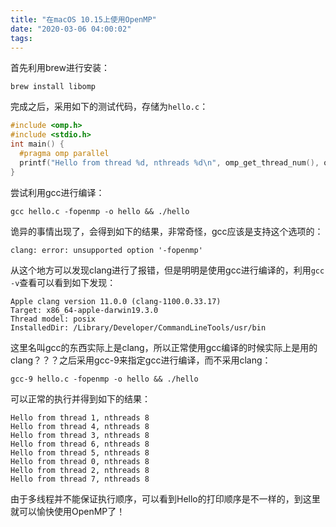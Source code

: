 ```yaml
---
title: "在macOS 10.15上使用OpenMP"
date: "2020-03-06 04:00:02"
tags:
---
```


首先利用brew进行安装：

```
brew install libomp
```

完成之后，采用如下的测试代码，存储为`hello.c`：

```c
#include <omp.h>
#include <stdio.h> 
int main() { 
  #pragma omp parallel 
  printf("Hello from thread %d, nthreads %d\n", omp_get_thread_num(), omp_get_num_threads());
}
```

尝试利用gcc进行编译：

```
gcc hello.c -fopenmp -o hello && ./hello
```

诡异的事情出现了，会得到如下的结果，非常奇怪，gcc应该是支持这个选项的：

```
clang: error: unsupported option '-fopenmp'
```

从这个地方可以发现clang进行了报错，但是明明是使用gcc进行编译的，利用`gcc -v`查看可以看到如下发现：

```
Apple clang version 11.0.0 (clang-1100.0.33.17)
Target: x86_64-apple-darwin19.3.0
Thread model: posix
InstalledDir: /Library/Developer/CommandLineTools/usr/bin
```

这里名叫gcc的东西实际上是clang，所以正常使用gcc编译的时候实际上是用的clang？？？之后采用gcc-9来指定gcc进行编译，而不采用clang：

```
gcc-9 hello.c -fopenmp -o hello && ./hello 
```

可以正常的执行并得到如下的结果：

```
Hello from thread 1, nthreads 8
Hello from thread 4, nthreads 8
Hello from thread 3, nthreads 8
Hello from thread 6, nthreads 8
Hello from thread 5, nthreads 8
Hello from thread 0, nthreads 8
Hello from thread 2, nthreads 8
Hello from thread 7, nthreads 8
```

由于多线程并不能保证执行顺序，可以看到Hello的打印顺序是不一样的，到这里就可以愉快使用OpenMP了！